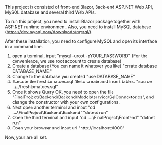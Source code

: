 This project is consisted of front-end Blazor, Back-end ASP.NET Web API, MySQL database and several third Web APIs.

To run this project, you need to install Blazor package together with ASP.NET runtime environment. Also, you need to install MySQL database (https://dev.mysql.com/downloads/mysql/).

After these installation, you need to configure MySQL and open its interface in a command line. 

1. open a terminal, input 
    "mysql -uroot -pYOUR_PASSWORD". 
(For the convenience, we use root account to create database)
2. Create a database (You can name it whatever you like)
    "create database DATABASE_NAME;"
3. Change to the database you created
    "use DATABASE_NAME"
4. Execute the freshtomatoes.sql file to create and insert tables.
    "source ../../freshtomatoes.sql"
5. Once it shows Query OK, you need to open the file "FinalProject\Backend\Backend\Models\service\SqlConnector.cs", and change the constructor with your own configurations.
6. Next open another terminal and input 
    "cd ..\..\FinalProject\Backend\Backend"
    "dotnet run"
7. Open the third terminal and input 
    "cd ..\..\FinalProject\Frontend"
    "dotnet run"
8. Open your browser and input url "http://localhost:8000"

Now, your are all set.
